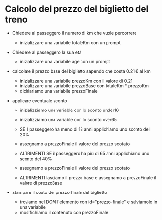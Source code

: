 # Calcolo del prezzo del biglietto del treno

- Chiedere al passeggero il numero di km che vuole percorrere

  - inizializzare una variabile totaleKm con un prompt

- Chiedere al passeggero la sua età

  - inizializzare una variabile age con un prompt

- calcolare il prezzo base del biglietto sapendo che costa 0.21 € al km

  - inizializzare una variabile prezzoKm con il valore di 0.21
  - inizializzare una variabile prezzoBase con totaleKm \* prezzoKm
  - dichiariamo una variabile prezzoFinale

- applicare eventuale sconto

  - inizializziamo una variable con lo sconto under18
  - inizializziamo una variable con lo sconto over65

  - SE il passeggero ha meno di 18 anni applichiamo uno sconto del 20%
  - assegnamo a prezzoFinale il valore del prezzo scotato
  - ALTRIMENTI SE il passeggero ha più di 65 anni applichiamo uno sconto del 40%
  - assegnamo a prezzoFinale il valore del prezzo scotato

  - ALTRIMENTI lasciamo il prezzo base e assegnamo a prezzoFinale il valore di prezzoBase

- stampare il costo del prezzo finale del biglietto
  - troviamo nel DOM l'elemento con id="prezzo-finale" e salviamolo in una variabile
  - modifichiamo il contenuto con prezzoFinale
